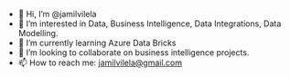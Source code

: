 - 👋 Hi, I’m @jamilvilela
- 👀 I’m interested in Data, Business Intelligence, Data Integrations, Data Modelling.
- 🌱 I’m currently learning Azure Data Bricks 
- 💞️ I’m looking to collaborate on business intelligence projects.
- 📫 How to reach me: jamilvilela@gmail.com

<!---
jamilvilela/jamilvilela is a ✨ special ✨ repository because its `README.md` (this file) appears on your GitHub profile.
You can click the Preview link to take a look at your changes.
--->
